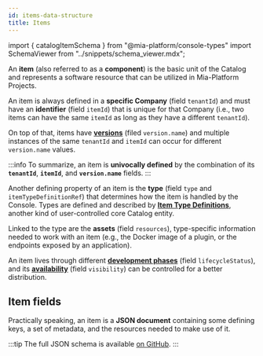 ```yaml
---
id: items-data-structure
title: Items
---
```


import { catalogItemSchema } from "@mia-platform/console-types"
import SchemaViewer from "../snippets/schema_viewer.mdx";

An **item** (also referred to as a **component**) is the basic unit of the Catalog and represents a software resource that can be utilized in Mia-Platform Projects.

An item is always defined in a **specific Company** (field `tenantId`) and must have an **identifier** (field `itemId`) that is unique for that Company (i.e., two items can have the same `itemId` as long as they have a different `tenantId`). 

On top of that, items have **[versions][items-versioning]** (filed `version.name`) and multiple instances of the same `tenantId` and `itemId` can occur for different `version.name` values.

:::info
To summarize, an item is **univocally defined** by the combination of its **`tenantId`**, **`itemId`**, and **`version.name`** fields.
:::

Another defining property of an item is the **type** (field `type` and `itemTypeDefinitionRef`) that determines how the item is handled by the Console. Types are defined and described by **[Item Type Definitions][items-type]**, another kind of user-controlled core Catalog entity.

Linked to the type are the **assets** (field `resources`), type-specific information needed to work with an item (e.g., the Docker image of a plugin, or the endpoints exposed by an application).

An item lives through different **[development phases][items-lifecycle]** (field `lifecycleStatus`), and its **[availability][items-visibility]** (field `visibility`) can be controlled for a better distribution.

## Item fields

Practically speaking, an item is a **JSON document** containing some defining keys, a set of metadata, and the resources needed to make use of it.

:::tip
The full JSON schema is available [on GitHub](https://raw.githubusercontent.com/mia-platform/console-sdk/refs/tags/%40mia-platform/console-types%400.38.11/packages/console-types/schemas/catalog/item.schema.json).
:::

<SchemaViewer schema={catalogItemSchema} />

[items-type]: ./10_items-types.md
[items-versioning]: ./20_items-versioning.md
[items-lifecycle]: ./30_items-lifecycle.md
[items-visibility]: ./40_items-visibility.md
